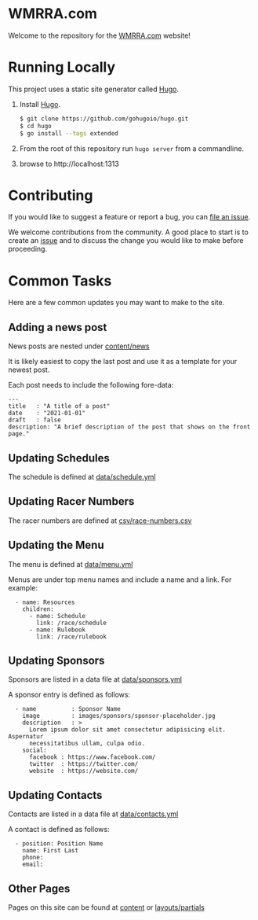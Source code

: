 # WMRRA.com

Welcome to the repository for the [WMRRA.com](https://wmrra.com) website!

# Running Locally

This project uses a static site generator called [Hugo](gohugo.io).

1) Install [Hugo](https://gohugo.io/getting-started/installing/#quick-install).
   ```bash
   $ git clone https://github.com/gohugoio/hugo.git
   $ cd hugo
   $ go install --tags extended
   ```
2) From the root of this repository run `hugo server` from a commandline.

3) browse to http://localhost:1313

# Contributing

If you would like to suggest a feature or report a bug, you can
[file an issue](https://github.com/wmrra/wmrra-com/issues/new/choose).

We welcome contributions from the community. A good place to start is to create
an [issue](https://github.com/wmrra/wmrra-com/issues/new/choose) and to discuss
the change you would like to make before proceeding.

# Common Tasks
Here are a few common updates you may want to make to the site.

## Adding a news post
News posts are nested under [content/news](content/news)

It is likely easiest to copy the last post and use it as a template for your newest post.

Each post needs to include the following fore-data:
```
---
title   : "A title of a post"
date    : "2021-01-01"
draft   : false
description: "A brief description of the post that shows on the front page."
```

## Updating Schedules
The schedule is defined at [data/schedule.yml](data/schedule.yml)

## Updating Racer Numbers
The racer numbers are defined at [csv/race-numbers.csv](csv/race-numbers.csv)

## Updating the Menu
The menu is defined at [data/menu.yml](data/menu.yml)

Menus are under top menu names and include a name and a link. For example:
```
  - name: Resources
    children: 
      - name: Schedule
        link: /race/schedule
      - name: Rulebook
        link: /race/rulebook
```

## Updating Sponsors
Sponsors are listed in a data file at [data/sponsors.yml](data/sponsors.yml)

A sponsor entry is defined as follows:

```
  - name          : Sponsor Name
    image         : images/sponsors/sponsor-placeholder.jpg
    description   : >
      Lorem ipsum dolor sit amet consectetur adipisicing elit. Aspernatur
      necessitatibus ullam, culpa odio.
    social:
      facebook : https://www.facebook.com/
      twitter  : https://twitter.com/
      website  : https://website.com/
```

## Updating Contacts
Contacts are listed in a data file at [data/contacts.yml](data/contacts.yml)

A contact is defined as follows:
```
  - position: Position Name
    name: First Last
    phone:
    email:
```

## Other Pages
Pages on this site can be found at [content](content) or [layouts/partials](layouts/partials)
